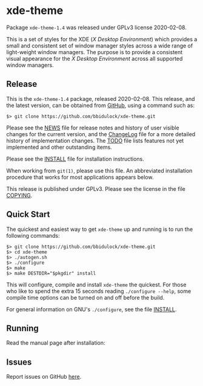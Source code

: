 [xde-theme -- read me first file.  2020-02-08]: # 

xde-theme
===============

Package `xde-theme-1.4` was released under GPLv3 license 2020-02-08.

This is a set of styles for the XDE (_X Desktop Environment_) which
provides a small and consistent set of window manager styles across a
wide range of light-weight window managers.  The purpose is to provide a
consistent visual appearance for the _X Desktop Environment_ across all
supported window managers.


Release
-------

This is the `xde-theme-1.4` package, released 2020-02-08.  This
release, and the latest version, can be obtained from [GitHub][1], using
a command such as:

    $> git clone https://github.com/bbidulock/xde-theme.git

Please see the [NEWS][3] file for release notes and history of user
visible changes for the current version, and the [ChangeLog][4] file for
a more detailed history of implementation changes.  The [TODO][5] file
lists features not yet implemented and other outstanding items.

Please see the [INSTALL][7] file for installation instructions.

When working from `git(1)`, please use this file.  An abbreviated
installation procedure that works for most applications appears below.

This release is published under GPLv3.  Please see the license in the
file [COPYING][9].


Quick Start
-----------

The quickest and easiest way to get `xde-theme` up and running is to run
the following commands:

    $> git clone https://github.com/bbidulock/xde-theme.git
    $> cd xde-theme
    $> ./autogen.sh
    $> ./configure
    $> make
    $> make DESTDIR="$pkgdir" install

This will configure, compile and install `xde-theme` the quickest.  For
those who like to spend the extra 15 seconds reading `./configure
--help`, some compile time options can be turned on and off before the
build.

For general information on GNU's `./configure`, see the file
[INSTALL][7].


Running
-------

Read the manual page after installation:


Issues
------

Report issues on GitHub [here][2].



[1]: https://github.com/bbidulock/xde-theme
[2]: https://github.com/bbidulock/xde-theme/issues
[3]: https://github.com/bbidulock/xde-theme/blob/1.4/NEWS
[4]: https://github.com/bbidulock/xde-theme/blob/1.4/ChangeLog
[5]: https://github.com/bbidulock/xde-theme/blob/1.4/TODO
[6]: https://github.com/bbidulock/xde-theme/blob/1.4/COMPLIANCE
[7]: https://github.com/bbidulock/xde-theme/blob/1.4/INSTALL
[8]: https://github.com/bbidulock/xde-theme/blob/1.4/LICENSE
[9]: https://github.com/bbidulock/xde-theme/blob/1.4/COPYING

[ vim: set ft=markdown sw=4 tw=72 nocin nosi fo+=tcqlorn spell: ]: #
